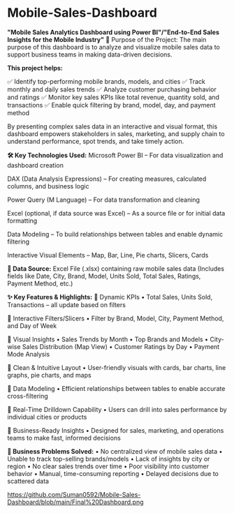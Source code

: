 # Mobile-Sales-Dashboard
**"Mobile Sales Analytics Dashboard using Power BI"/"End-to-End Sales Insights for the Mobile Industry"**
🎯 Purpose of the Project:
The main purpose of this dashboard is to analyze and visualize mobile sales data to support business teams in making data-driven decisions.

**This project helps:**

✅ Identify top-performing mobile brands, models, and cities
✅ Track monthly and daily sales trends
✅ Analyze customer purchasing behavior and ratings
✅ Monitor key sales KPIs like total revenue, quantity sold, and transactions
✅ Enable quick filtering by brand, model, day, and payment method

By presenting complex sales data in an interactive and visual format, this dashboard empowers stakeholders in sales, marketing, and supply chain to understand performance, spot trends, and take timely action.

**🛠️ Key Technologies Used:**
Microsoft Power BI
– For data visualization and dashboard creation

DAX (Data Analysis Expressions)
– For creating measures, calculated columns, and business logic

Power Query (M Language)
– For data transformation and cleaning

Excel (optional, if data source was Excel)
– As a source file or for initial data formatting

Data Modeling
– To build relationships between tables and enable dynamic filtering

Interactive Visual Elements
– Map, Bar, Line, Pie charts, Slicers, Cards

**📂 Data Source:**
Excel File (.xlsx) containing raw mobile sales data
(Includes fields like Date, City, Brand, Model, Units Sold, Total Sales, Ratings, Payment Method, etc.)

**✨ Key Features & Highlights:**
🔹 Dynamic KPIs
• Total Sales, Units Sold, Transactions – all update based on filters

🔹 Interactive Filters/Slicers
• Filter by Brand, Model, City, Payment Method, and Day of Week

🔹 Visual Insights
• Sales Trends by Month
• Top Brands and Models
• City-wise Sales Distribution (Map View)
• Customer Ratings by Day
• Payment Mode Analysis

🔹 Clean & Intuitive Layout
• User-friendly visuals with cards, bar charts, line graphs, pie charts, and maps

🔹 Data Modeling
• Efficient relationships between tables to enable accurate cross-filtering

🔹 Real-Time Drilldown Capability
• Users can drill into sales performance by individual cities or products

🔹 Business-Ready Insights
• Designed for sales, marketing, and operations teams to make fast, informed decisions

**🧩 Business Problems Solved:**
• No centralized view of mobile sales data
• Unable to track top-selling brands/models
• Lack of insights by city or region
• No clear sales trends over time
• Poor visibility into customer behavior
• Manual, time-consuming reporting
• Delayed decisions due to scattered data

https://github.com/Suman0592/Mobile-Sales-Dashboard/blob/main/Final%20Dashboard.png
